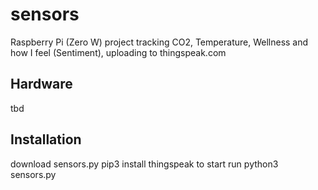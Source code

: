 # sensors
Raspberry Pi (Zero W) project tracking CO2, Temperature, Wellness and how I feel (Sentiment), uploading to thingspeak.com

## Hardware 
tbd

## Installation
download sensors.py
pip3 install thingspeak
to start run python3 sensors.py

